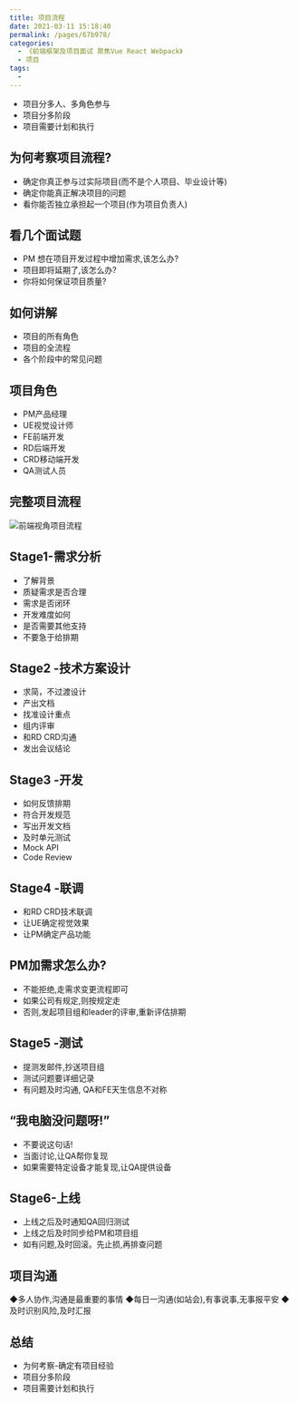 ```yaml
---
title: 项目流程
date: 2021-03-11 15:18:40
permalink: /pages/67b978/
categories:
  - 《前端框架及项目面试 聚焦Vue React Webpack》
  - 项目
tags:
  - 
---
```


* 项目分多人、多角色参与
* 项目分多阶段
* 项目需要计划和执行

## 为何考察项目流程?

* 确定你真正参与过实际项目(而不是个人项目、毕业设计等)
* 确定你能真正解决项目的问题
* 看你能否独立承担起一个项目(作为项目负责人)

## 看几个面试题

* PM 想在项目开发过程中增加需求,该怎么办?
* 项目即将延期了,该怎么办?
* 你将如何保证项目质量?

## 如何讲解

* 项目的所有角色
* 项目的全流程
* 各个阶段中的常见问题

## 项目角色

* PM产品经理
* UE视觉设计师
* FE前端开发
* RD后端开发
* CRD移动端开发
* QA测试人员

## 完整项目流程

![前端视角项目流程](/img/前端视角项目流程.png)

## Stage1-需求分析

* 了解背景
* 质疑需求是否合理
* 需求是否闭环
* 开发难度如何
* 是否需要其他支持
* 不要急于给排期

## Stage2 -技术方案设计

* 求简，不过渡设计
* 产出文档
* 找准设计重点
* 组内评审
* 和RD CRD沟通
* 发出会议结论

## Stage3 -开发

* 如何反馈排期
* 符合开发规范
* 写出开发文档
* 及时单元测试
* Mock API
* Code Review

## Stage4 -联调

* 和RD CRD技术联调
* 让UE确定视觉效果
* 让PM确定产品功能

## PM加需求怎么办?

* 不能拒绝,走需求变更流程即可
* 如果公司有规定,则按规定走
* 否则,发起项目组和leader的评审,重新评估排期

## Stage5 -测试

* 提测发邮件,抄送项目组
* 测试问题要详细记录
* 有问题及时沟通, QA和FE天生信息不对称

## “我电脑没问题呀!”

* 不要说这句话!
* 当面讨论,让QA帮你复现
* 如果需要特定设备才能复现,让QA提供设备

## Stage6-上线

* 上线之后及时通知QA回归测试
* 上线之后及时同步给PM和项目组
* 如有问题,及时回滚。先止损,再排查问题

## 项目沟通

◆多人协作,沟通是最重要的事情
◆每日一沟通(如站会),有事说事,无事报平安
◆及时识别风险,及时汇报

## 总结

* 为何考察-确定有项目经验
* 项目分多阶段
* 项目需要计划和执行
